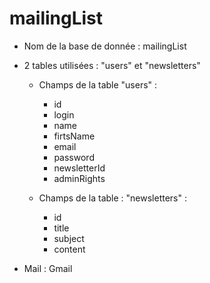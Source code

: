 ﻿# mailingList

- Nom de la base de donnée : mailingList


- 2 tables utilisées : "users" et "newsletters"

  - Champs de la table "users" :
    - id
    - login
    - name
    - firtsName
    - email
    - password
    - newsletterId
    - adminRights
    
   - Champs de la table : "newsletters" :
     - id
     - title
     - subject
     - content

- Mail : Gmail